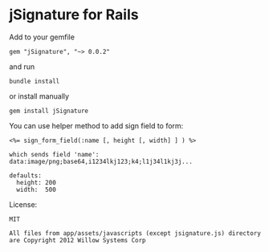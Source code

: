 jSignature for Rails
==========

Add to your gemfile 
```
gem "jSignature", "~> 0.0.2"
```

and run

```
bundle install
```

or install manually

```
gem install jSignature
```




You can use helper method to add sign field to form:

```
<%= sign_form_field(:name [, height [, width] ] ) %>

which sends field 'name': data:image/png;base64,i1234lkj123;k4;l1j34l1kj3j... 

defaults:
  height: 200
  width:  500
```

License:
```
MIT

All files from app/assets/javascripts (except jsignature.js) directory are Copyright 2012 Willow Systems Corp
```

